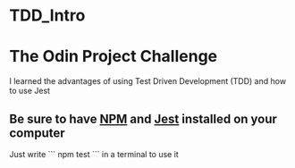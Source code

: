 # TDD_Intro


<h1> The Odin Project Challenge </h1>

<p> I learned the advantages of using Test Driven Development (TDD) and how to use Jest </p>

<h2> Be sure to have <a href="https://radixweb.com/blog/installing-npm-and-nodejs-on-windows-and-mac" target="_blank">NPM</a> and <a href="https://jestjs.io/docs/getting-started" target="_blank">Jest</a> installed on your computer </h2>

<p> Just write ``` npm test ``` in a terminal to use it </p>



